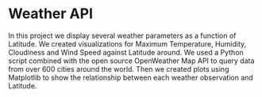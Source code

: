 # Weather API

In this project we display several weather parameters as a function of Latitude. We created visualizations for Maximum Temperature, Humidity, Cloudiness and Wind Speed against Latitude around. We used a Python script combined with the open source OpenWeather Map API to query data from over 600 cities around the world. Then we created plots using Matplotlib to show the relationship between each weather observation and Latitude.
